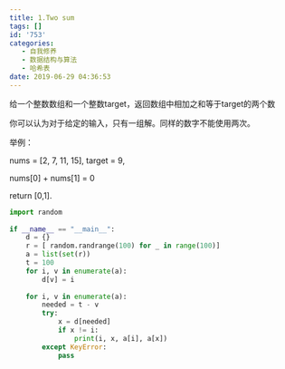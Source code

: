 ```yaml
---
title: 1.Two sum
tags: []
id: '753'
categories:
   - 自我修养
   - 数据结构与算法
   - 哈希表
date: 2019-06-29 04:36:53
---
```


给一个整数数组和一个整数target，返回数组中相加之和等于target的两个数

你可以认为对于给定的输入，只有一组解。同样的数字不能使用两次。

举例：

nums = [2, 7, 11, 15], target = 9,

nums[0] + nums[1] = 0

return [0,1].

```python
import random  
  
if __name__ == "__main__":  
    d = {}  
    r = [ random.randrange(100) for _ in range(100)]  
    a = list(set(r))  
    t = 100  
    for i, v in enumerate(a):  
        d[v] = i  
  
    for i, v in enumerate(a):  
        needed = t - v  
        try:  
            x = d[needed]  
            if x != i:  
                print(i, x, a[i], a[x])  
        except KeyError:  
            pass
```
